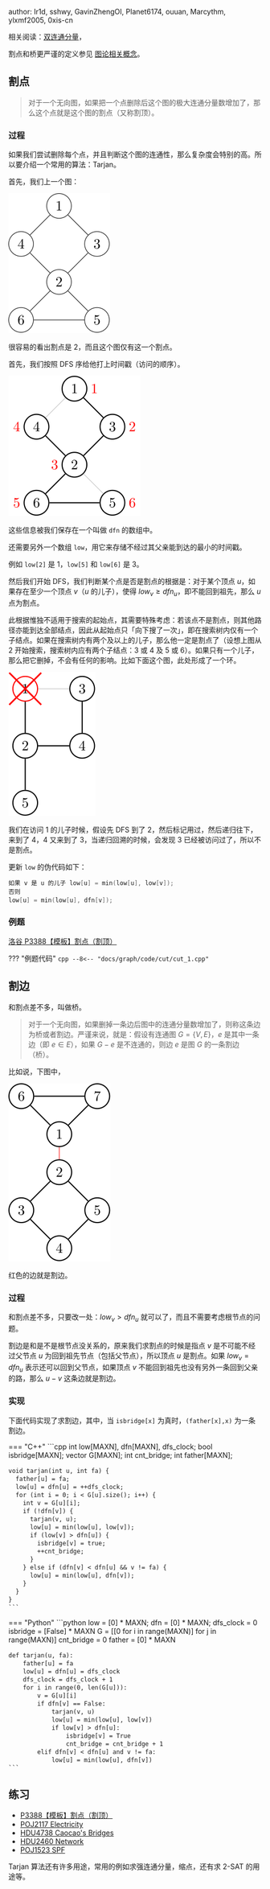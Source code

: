 author: Ir1d, sshwy, GavinZhengOI, Planet6174, ouuan, Marcythm, ylxmf2005, 0xis-cn

相关阅读：[双连通分量](./bcc.md)，

割点和桥更严谨的定义参见 [图论相关概念](./concept.md)。

## 割点

> 对于一个无向图，如果把一个点删除后这个图的极大连通分量数增加了，那么这个点就是这个图的割点（又称割顶）。

### 过程

如果我们尝试删除每个点，并且判断这个图的连通性，那么复杂度会特别的高。所以要介绍一个常用的算法：Tarjan。

首先，我们上一个图：

![](./images/cut1.svg)

很容易的看出割点是 2，而且这个图仅有这一个割点。

首先，我们按照 DFS 序给他打上时间戳（访问的顺序）。

![](./images/cut2.svg)

这些信息被我们保存在一个叫做 `dfn` 的数组中。

还需要另外一个数组 `low`，用它来存储不经过其父亲能到达的最小的时间戳。

例如 `low[2]` 是 1，`low[5]` 和 `low[6]` 是 3。

然后我们开始 DFS，我们判断某个点是否是割点的根据是：对于某个顶点 $u$，如果存在至少一个顶点 $v$（$u$ 的儿子），使得 $low_v \geq dfn_u$，即不能回到祖先，那么 $u$ 点为割点。

此根据惟独不适用于搜索的起始点，其需要特殊考虑：若该点不是割点，则其他路径亦能到达全部结点，因此从起始点只「向下搜了一次」，即在搜索树内仅有一个子结点。如果在搜索树内有两个及以上的儿子，那么他一定是割点了（设想上图从 2 开始搜索，搜索树内应有两个子结点：3 或 4 及 5 或 6）。如果只有一个儿子，那么把它删掉，不会有任何的影响。比如下面这个图，此处形成了一个环。

![](./images/cut3.svg)

我们在访问 1 的儿子时候，假设先 DFS 到了 2，然后标记用过，然后递归往下，来到了 4，4 又来到了 3，当递归回溯的时候，会发现 3 已经被访问过了，所以不是割点。

更新 `low` 的伪代码如下：

```cpp
如果 v 是 u 的儿子 low[u] = min(low[u], low[v]);
否则
low[u] = min(low[u], dfn[v]);
```

### 例题

[洛谷 P3388【模板】割点（割顶）](https://www.luogu.com.cn/problem/P3388)

??? "例题代码"
    ```cpp
    --8<-- "docs/graph/code/cut/cut_1.cpp"
    ```

## 割边

和割点差不多，叫做桥。

> 对于一个无向图，如果删掉一条边后图中的连通分量数增加了，则称这条边为桥或者割边。严谨来说，就是：假设有连通图 $G=\{V,E\}$，$e$ 是其中一条边（即 $e \in E$），如果 $G-e$ 是不连通的，则边 $e$ 是图 $G$ 的一条割边（桥）。

比如说，下图中，

![割边示例图](./images/bridge1.svg)

红色的边就是割边。

### 过程

和割点差不多，只要改一处：$low_v>dfn_u$ 就可以了，而且不需要考虑根节点的问题。

割边是和是不是根节点没关系的，原来我们求割点的时候是指点 $v$ 是不可能不经过父节点 $u$ 为回到祖先节点（包括父节点），所以顶点 $u$ 是割点。如果 $low_v=dfn_u$ 表示还可以回到父节点，如果顶点 $v$ 不能回到祖先也没有另外一条回到父亲的路，那么 $u-v$ 这条边就是割边。

### 实现

下面代码实现了求割边，其中，当 `isbridge[x]` 为真时，`(father[x],x)` 为一条割边。

=== "C++"
    ```cpp
    int low[MAXN], dfn[MAXN], dfs_clock;
    bool isbridge[MAXN];
    vector<int> G[MAXN];
    int cnt_bridge;
    int father[MAXN];
    
    void tarjan(int u, int fa) {
      father[u] = fa;
      low[u] = dfn[u] = ++dfs_clock;
      for (int i = 0; i < G[u].size(); i++) {
        int v = G[u][i];
        if (!dfn[v]) {
          tarjan(v, u);
          low[u] = min(low[u], low[v]);
          if (low[v] > dfn[u]) {
            isbridge[v] = true;
            ++cnt_bridge;
          }
        } else if (dfn[v] < dfn[u] && v != fa) {
          low[u] = min(low[u], dfn[v]);
        }
      }
    }
    ```

=== "Python"
    ```python
    low = [0] * MAXN; dfn = [0] * MAXN; dfs_clock = 0
    isbridge = [False] * MAXN
    G = [[0 for i in range(MAXN)] for j in range(MAXN)]
    cnt_bridge = 0
    father = [0] * MAXN
    
    def tarjan(u, fa):
        father[u] = fa
        low[u] = dfn[u] = dfs_clock
        dfs_clock = dfs_clock + 1
        for i in range(0, len(G[u])):
            v = G[u][i]
            if dfn[v] == False:
                tarjan(v, u)
                low[u] = min(low[u], low[v])
                if low[v] > dfn[u]:
                    isbridge[v] = True
                    cnt_bridge = cnt_bridge + 1
            elif dfn[v] < dfn[u] and v != fa:
                low[u] = min(low[u], dfn[v])
    ```

## 练习

-   [P3388【模板】割点（割顶）](https://www.luogu.com.cn/problem/P3388)
-   [POJ2117 Electricity](http://poj.org/problem?id=2117)
-   [HDU4738 Caocao's Bridges](https://acm.hdu.edu.cn/showproblem.php?pid=4738)
-   [HDU2460 Network](https://acm.hdu.edu.cn/showproblem.php?pid=2460)
-   [POJ1523 SPF](http://poj.org/problem?id=1523)

Tarjan 算法还有许多用途，常用的例如求强连通分量，缩点，还有求 2-SAT 的用途等。
